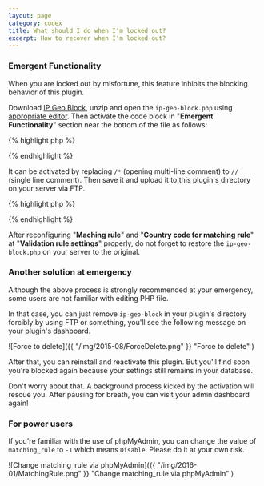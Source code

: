 ```yaml
---
layout: page
category: codex
title: What should I do when I'm locked out?
excerpt: How to recover when I'm locked out?
---
```


### Emergent Functionality ###

When you are locked out by misfortune, this feature inhibits the blocking 
behavior of this plugin.

Download [IP Geo Block][IP-Geo-Block], unzip and open the `ip-geo-block.php` 
using [appropriate editor][editors]. Then activate the code block in 
"**Emergent Functionality**" section near the bottom of the file as follows:

{% highlight php %}
<?php
/*----------------------------------------------------------------------------*
 * Emergent Functionality
 *----------------------------------------------------------------------------*/

/**
 * Invalidate blocking behavior in case yourself is locked out.
 * @note: activate the following code and upload this file via FTP.
 */ /* -- EDIT THIS LINE AND ACTIVATE THE FOLLOWING FUNCTION --
function ip_geo_block_emergency( $validate ) {
	$validate['result'] = 'passed';
	return $validate;
}
add_filter( 'ip-geo-block-login', 'ip_geo_block_emergency' );
add_filter( 'ip-geo-block-admin', 'ip_geo_block_emergency' );
// */
?>
{% endhighlight %}

It can be activated by replacing `/*` (opening multi-line comment) to `//` 
(single line comment). Then save it and upload it to this plugin's directory 
on your server via FTP.

{% highlight php %}
<?php
/*----------------------------------------------------------------------------*
 * Emergent Functionality
 *----------------------------------------------------------------------------*/

/**
 * Invalidate blocking behavior in case yourself is locked out.
 * @note: activate the following code and upload this file via FTP.
 */ //* -- EDIT THIS LINE AND ACTIVATE THE FOLLOWING FUNCTION --
function ip_geo_block_emergency( $validate ) {
	$validate['result'] = 'passed';
	return $validate;
}
add_filter( 'ip-geo-block-login', 'ip_geo_block_emergency' );
add_filter( 'ip-geo-block-admin', 'ip_geo_block_emergency' );
// */
?>
{% endhighlight %}

After reconfiguring "**Maching rule**" and "**Country code for matching rule**"
at "**Validation rule settings**" properly, do not forget to restore the 
`ip-geo-block.php` on your server to the original.

### Another solution at emergency ###

Although the above process is strongly recommended at your emergency, some 
users are not familiar with editing PHP file.

In that case, you can just remove `ip-geo-block` in your plugin's directory 
forcibly by using FTP or something, you'll see the following message on your 
plugin's dashboard.

![Force to delete]({{ "/img/2015-08/ForceDelete.png" }}
 "Force to delete"
)

After that, you can reinstall and reactivate this plugin. But you'll find soon 
you're blocked again because your settings still remains in your database.

Don't worry about that. A background process kicked by the activation will 
rescue you. After pausing for breath, you can visit your admin dashboard again!

### For power users ###

If you're familiar with the use of phpMyAdmin, you can change the value of 
`matching_rule` to `-1` which means `Disable`. Please do it at your own risk.

![Change matching_rule via phpMyAdmin]({{ "/img/2016-01/MatchingRule.png" }}
 "Change matching_rule via phpMyAdmin"
)

[IP-Geo-Block]: https://wordpress.org/plugins/ip-geo-block/ "WordPress › IP Geo Block « WordPress Plugins"
[editors]: https://codex.wordpress.org/Editing_Files#Using_Text_Editors "Editing Files « WordPress Codex"
